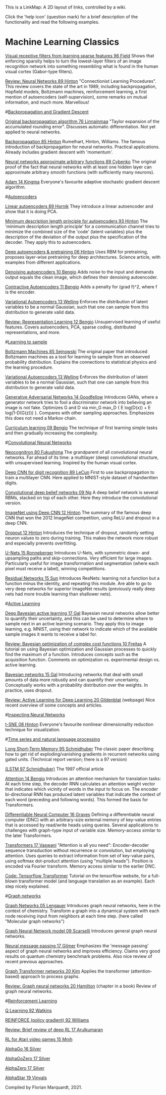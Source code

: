 This is a LinkMap: A 2D layout of links, controlled by a wiki.

Click the 'help icon' (question mark) for a brief description of the functionality and read the following examples.

# Machine Learning Classics

[Visual receptive filters from learning sparse features 96 Field](https://www.nature.com/articles/381607a0)<!---885|630|darkorange-->
Shows that enforcing sparsity helps to turn the lowest-layer filters of an image recognition network into something resembling what is found in the human visual cortex (Gabor-type filters).

[Review: Neural Networks 89 Hinton](http://www.cs.toronto.edu/~fritz/absps/clp.pdf)<!---880|134|gray-->
"Connectionist Learning Procedures". This review covers the state of the art in 1989, including backpropagation, Hopfield models, Boltzmann machines, reinforcement learning, a first mention of autoencoders (self-supervision), some remarks on mutual information, and much more. Marvellous!


#[Backpropagation and Gradient Descent]()<cadetblue><!---1200|252|500|350|beige-->

[Original backpropagation algorithm 76 Linnainmaa](https://link.springer.com/article/10.1007/BF01931367)<!---1431|296|darkorange-->
"Taylor expansion of the accumulated rounding error". Discusses automatic differentiation. Not yet applied to neural networks.

[Backpropagation 85 Hinton](http://www.cs.utoronto.ca/~hinton/absps/naturebp.pdf)<!---1431|332|darkorange-->
Rumelhart, Hinton, Williams. The famous introduction of backpropagation for neural networks. Practical applications. Already includes gradient descent with 'momentum'.

[Neural networks approximate arbitrary functions 89 Cybenko](https://link.springer.com/article/10.1007/BF02551274)<!---1431|367|darkorange-->
The original proof of the fact that neural networks with at least one hidden layer can approximate arbitrary smooth functions (with sufficiently many neurons).

[Adam 14 Kingma](https://arxiv.org/abs/1412.6980)<!---1432|459|darkorange-->
Everyone's favourite adaptive stochastic gradient descent algorithm.

#[Autoencoders]()<cadetblue><!---99|240|500|350|beige-->

[Linear autoencoders 89 Hornik](https://www.sciencedirect.com/science/article/abs/pii/0893608089900142?via%3Dihub)<!---328|280|darkorange-->
They introduce a linear autoencoder and show that it is doing PCA.

[Minimum description length principle for autoencoders 93 Hinton](http://www.cs.toronto.edu/~hinton/absps/cvq.pdf)<!---331|618|darkorange-->
The 'minimum description length principle' for a communication channel tries to minimize the combined size of the 'code' (latent variables) plus the description of the deviation of the output plus the specification of the decoder. They apply this to autoencoders.

[Deep autoencoders & pretraining 06 Hinton](https://www.cs.toronto.edu/~hinton/science.pdf)<!---327|344| darkorange-->
Uses RBM for pretraining, proposes layer-wise pretraining for deep architectures. Science article, with examples from different applications.

[Denoising autoencoders 10 Bengio](http://www.cs.toronto.edu/~larocheh/publications/vincent10a.pdf)<!---327|376|darkorange-->
Adds noise to the input and demands output equals the clean image, which defines their denoising autoencoder. 

[Contractive Autoencoders 11 Bengio](http://www.icml-2011.org/papers/455_icmlpaper.pdf)<!---328|408|darkorange-->
Adds a penalty for (grad f)^2, where f is the encoder.

[Variational Autoencoders 13 Welling](https://arxiv.org/abs/1312.6114)<!---330|439| darkorange-->
Enforces the distribution of latent variables to be a normal Gaussian, such that one can sample from this distribution to generate valid data.

[Review: Representation Learning 12 Bengio](https://arxiv.org/abs/1206.5538)<!---329|505|gray-->
Unsupervised learning of useful features. Covers autoencoders, PCA, sparse coding, distributed representations, and more.


#[Learning to sample]()<cadetblue><!--446|239|500|350|beige-->

[Boltzmann Machines 85 Sejnowski](https://onlinelibrary.wiley.com/doi/abs/10.1207/s15516709cog0901_7)<!--216|280|darkorange-->
The original paper that introduced Boltzmann machines as a tool for learning to sample from an observed probability distribution. Explains the connections to statistical physics and the learning procedure.

[Variational Autoencoders 13 Welling](https://arxiv.org/abs/1312.6114)<!--217|397| darkorange-->
Enforces the distribution of latent variables to be a normal Gaussian, such that one can sample from this distribution to generate valid data.

[Generative Adversarial Networks 14 Goodfellow](https://papers.nips.cc/paper/2014/file/5ca3e9b122f61f8f06494c97b1afccf3-Paper.pdf)<!--217|428|darkorange-->
Introduces GANs, where a generator network tries to fool a discriminator network into believing an image is not fake. Optimizes G and D via min_G max_D { E log(D(x)) + E log(1-D(G(z))) }. Compares with other sampling approaches. Emphasizes this does not need a Markov chain.


[Curriculum learning 09 Bengio](http://ronan.collobert.com/pub/matos/2009_curriculum_icml.pdf)<!--803|750|darkorange-->
The technique of first learning simple tasks and then gradually increasing the complexity.

#[Convolutional Neural Networks]()<cadetblue><!---650|252|500|350|beige-->

[Neocognitron 80 Fukushima](https://www.cs.princeton.edu/courses/archive/spr08/cos598B/Readings/Fukushima1980.pdf)<!---882|295|darkorange-->
The grandparent of all convolutional neural networks. Far ahead of its time: a multilayer (deep) convolutional structure, with unsupervised learning. Inspired by the human visual cortex.

[Deep CNN for digit recognition 89 LeCun](https://papers.nips.cc/paper/1989/file/53c3bce66e43be4f209556518c2fcb54-Paper.pdf)<!---883|328|darkorange-->
First to use backpropagation to train a multilayer CNN. Here applied to MNIST-style dataset of handwritten digits.

[Convolutional deep belief networks 09 Ng](http://ai.stanford.edu/~ang/papers/icml09-ConvolutionalDeepBeliefNetworks.pdf)<!---881|388|darkorange-->
A deep belief network is several RBMs, stacked on top of each other. Here they introduce the convolutional version.

[ImageNet using Deep CNN 12 Hinton](https://dl.acm.org/doi/10.1145/3065386)<!---882|422|darkorange-->
The summary of the famous deep CNN that won the 2012 ImageNet competition, using ReLU and dropout in a deep CNN.

[Dropout 12 Hinton](https://arxiv.org/abs/1207.0580v1)<!---880|458|darkorange-->
Introduces the technique of dropout, randomly setting neuron values to zero during training. This makes the network more robust and especially prevents overfitting.

[U-Nets 15 Ronneberger](https://arxiv.org/abs/1505.04597)<!---885|501|darkorange-->
Introduces U-Nets, with symmetric down- and upsampling paths and skip-connections. Very efficient for large images. Particularly useful for image transformation and segmentation (where each pixel must receive a label), winning competitions.

[Residual Networks 15 Sun](https://arxiv.org/abs/1512.03385)<!---884|534|darkorange-->
Introduces ResNets: learning not a function but a function minus the identity, and repeating this module. Are able to go to very deep networks for superior ImageNet results (previously really deep nets had more trouble learning than shallower nets).


#[Active Learning]()<cadetblue><!---642|721|500|200|beige-->

[Deep Bayesian active learning 17 Gal](https://arxiv.org/abs/1703.02910)<!---867|809|darkorange-->
Bayesian neural networks allow better to quantify their uncertainty, and this can be used to determine where to sample next in an active learning scenario. They apply this to image learning, e.g. MNIST, using their network to indicate which of the available sample images it wants to receive a label for.

[Review: Bayesian optimization of complex cost functions 10 Freitas](https://arxiv.org/pdf/1012.2599.pdf)<!---866|763|gray-->
A tutorial on using Bayesian optimization and Gaussian processes to quickly find the maximum of a function. Introduces concepts such as the acquisition function. Comments on optimization vs. experimental design vs. active learning.

[Bayesian networks 15 Gal](https://arxiv.org/abs/1506.02158)<!---877|974|darkorange-->
Introducing networks that deal with small amounts of data more robustly and can quantify their uncertainty. Conceptually works with a probability distribution over the weights. In practice, uses dropout.

[Review: Active Learning for Deep Learning 20 Gildenblat](https://jacobgil.github.io/deeplearning/activelearning)<!---867|874|gray-->
(webpage) Nice recent overview of some concepts and articles.


#[Inspecting Neural Networks]()<cadetblue><!---1197|720|500|200|beige-->

[t-SNE 08 Hinton](http://www.cs.toronto.edu/~hinton/absps/tsne.pdf)<!---1425|809|darkorange-->
Everyone's favourite nonlinear dimensionality reduction technique for visualization.


#[Time series and natural language processing]()<cadetblue><!---102|726|500|200|beige-->

[Long Short-Term Memory 95 Schmidhuber](http://people.idsia.ch/~juergen/FKI-207-95ocr.pdf)<!---329|764|darkorange-->
The classic paper describing how to get rid of exploding/vanishing gradients in recurrent networks using gated units. (Technical report version; there is a 97 version) 

[(LSTM 97 Schmidhuber)](https://dl.acm.org/doi/10.1162/neco.1997.9.8.1735)<!---27|764|darkorange-->
The 1997 official article

[Attention 14 Bengio](https://arxiv.org/abs/1409.0473v7)<!---328|841|darkorange-->
Introduces an attention mechanism for translation tasks: At each time step, the decoder RNN calculates an attention weight vector that indicates which vicinity of words in the input to focus on. The encoder bi-directional RNN has produced latent variables that indicate the context of each word (preceding and following words). This formed the basis for Transformers.

[Differentiable Neural Computer 16 Graves](https://www.nature.com/articles/nature20101)<!---326|873|darkorange-->
Defining a differentiable neural computer (DNC) with an arbitrary-size external memory of key-value entries that is accessed by read/write heads using queries. Several applications to challenges with graph-type input of variable size. Memory-access similar to the later Transformers.

[Transformers 17 Vaswani](https://arxiv.org/abs/1706.03762)<!---325|905|darkorange-->
"Attention is all you need": Encoder-decoder sequence transduction without recurrence or convolution, but employing attention. Uses queries to extract information from set of key-value pairs, using softmax dot-product attention (using "multiple heads"). Position is encoded via Fourier transform. Memory access similar to the earlier DNC.

[Code: Tensorflow Transformer](https://www.tensorflow.org/tutorials/text/transformer)<!---326|950|royalblue-->
Tutorial on the tensorflow website, for a full-blown transformer model (and language translation as an example). Each step nicely explained.

#[Graph networks]()<cadetblue><!--446|727|500|200|beige-->

[Graph Networks 05 Lengauer](https://pubs.acs.org/doi/pdf/10.1021/ci049613b)<!--214|765|darkorange-->
Introduces graph neural networks, here in the context of chemistry. Transform a graph into a dynamical system with each node receiving input from neighbors at each time step. (here called "Molecular graph networks")

[Graph Neural Network model 09 Scarselli](https://persagen.com/files/misc/scarselli2009graph.pdf)<!--213|798|darkorange-->
Introduces general graph neural networks.

[Neural message passing 17 Gilmer](https://arxiv.org/abs/1704.01212)<!--212|831|darkorange-->
Emphasizes the 'message passing' aspect of graph neural networks and improves efficiency. Claims very good results on quantum chemistry benchmark problems. Also nice review of recent previous approaches.

[Graph Transformer networks 20 Kim](https://arxiv.org/pdf/1911.06455.pdf)<!--212|868|darkorange-->
Applies the transformer (attention-based) approach to process graphs.

[Review: Graph neural networks 20 Hamilton](https://www.cs.mcgill.ca/~wlh/grl_book/files/GRL_Book-Chapter_5-GNNs.pdf)<!--214|908|gray-->
(chapter in a book) Review of graph neural networks.

#[Reinforcement Learning]()<cadetblue><!--997|241|500|350|beige-->

[Q Learning 92 Watkins](http://citeseerx.ist.psu.edu/viewdoc/download;jsessionid=98ECF011CFFA9E02C015F96A1DF3A471?doi=10.1.1.466.7149&rep=rep1&type=pdf)<!--768|289|darkorange-->

[REINFORCE (policy gradient) 92 Williams](https://link.springer.com/article/10.1007/BF00992696)<!--769|323|darkorange-->

[Review: Brief review of deep RL 17 Arulkumaran](https://arxiv.org/abs/1708.05866)<!--769|572|gray-->

[RL for Atari video games 15 Mnih](https://www.nature.com/articles/nature14236)<!--770|618|darkorange-->

[AlphaGo 16 Silver](https://www.nature.com/articles/nature16961)<!--1018|617|darkorange-->

[AlphaGoZero 17 Silver](https://www.nature.com/articles/nature24270)<!--768|650|darkorange-->

[AlphaZero 17 Silver](https://arxiv.org/abs/1712.01815v1)<!--941|650|darkorange-->

[AlphaStar 19 Vinyals](https://www.nature.com/articles/s41586-019-1724-z)<!--1094|650|darkorange-->


Compiled by Florian Marquardt, 2021. 